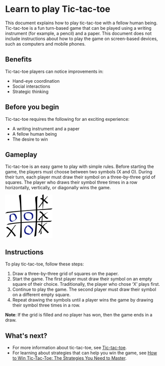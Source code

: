 # Learn to play Tic-tac-toe

This document explains how to play tic-tac-toe with a fellow human being. Tic-tac-toe is a fun turn-based game that can be played using a writing instrument (for example, a pencil) and a paper. This document does not include instructions about how to play the game on screen-based devices, such as computers and mobile phones.

## Benefits

Tic-tac-toe players can notice improvements in:

- Hand-eye coordination
- Social interactions
- Strategic thinking

## Before you begin

Tic-tac-toe requires the following for an exciting experience:

- A writing instrument and a paper
- A fellow human being
- The desire to win

## Gameplay

Tic-tac-toe is an easy game to play with simple rules. Before starting the game, the players must choose between two symbols (X and O). During their turn, each player must draw their symbol on a three-by-three grid of squares. The player who draws their symbol three times in a row horizontally, vertically, or diagonally wins the game.

![A tic-tac-toe game won by the player who chose 'X'.](assets/images/tic-tac-toe.png "Tic-tac-toe")

## Instructions

To play tic-tac-toe, follow these steps:

1. Draw a three-by-three grid of squares on the paper. 
2. Start the game. The first player must draw their symbol on an empty square of their choice. Traditionally, the player who chose ‘X’ plays first. 
3. Continue to play the game. The second player must draw their symbol on a different empty square. 
4. Repeat drawing the symbols until a player wins the game by drawing their symbol three times in a row. 

**Note**: If the grid is filled and no player has won, then the game ends in a draw. 

## What's next?

- For more information about tic-tac-toe, see [Tic-tac-toe](https://en.wikipedia.org/wiki/Tic-tac-toe).
- For learning about strategies that can help you win the game, see [How to Win Tic-Tac-Toe: The Strategies You Need to Master](https://www.rd.com/article/how-to-win-tic-tac-toe/).